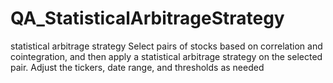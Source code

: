 # QA_StatisticalArbitrageStrategy
statistical arbitrage strategy Select pairs of stocks based on correlation and cointegration, and then apply a statistical arbitrage strategy on the selected pair. Adjust the tickers, date range, and thresholds as needed
